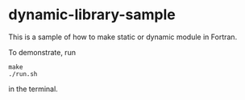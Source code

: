 # dynamic-library-sample

This is a sample of how to make static or dynamic module in Fortran.

To demonstrate, run

```
make
./run.sh
```

in the terminal.
